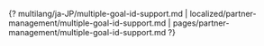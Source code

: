 {? multilang/ja-JP/multiple-goal-id-support.md | localized/partner-management/multiple-goal-id-support.md | pages/partner-management/multiple-goal-id-support.md ?}
